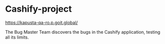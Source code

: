 # Cashify-project
 https://kapusta-qa-ro.p.goit.global/ 

The Bug Master Team discovers the bugs in the Cashify application, testing all its limits.
